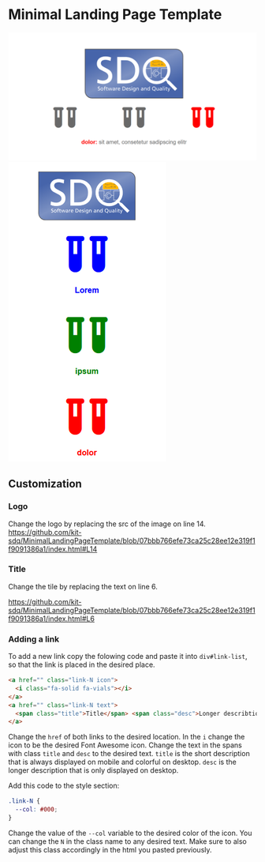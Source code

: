 # Minimal Landing Page Template

![Desktop Image](docs/desktop.png)
![Mobile Image](docs/mobile.png)

## Customization

### Logo

Change the logo by replacing the src of the image on line 14.
https://github.com/kit-sdq/MinimalLandingPageTemplate/blob/07bbb766efe73ca25c28ee12e319f1f9091386a1/index.html#L14

### Title

Change the tile by replacing the text on line 6.

https://github.com/kit-sdq/MinimalLandingPageTemplate/blob/07bbb766efe73ca25c28ee12e319f1f9091386a1/index.html#L6

### Adding a link

To add a new link copy the folowing code and paste it into `div#link-list`, so that the link is placed in the desired place.

```html
<a href="" class="link-N icon">
  <i class="fa-solid fa-vials"></i>
</a>
<a href="" class="link-N text">
  <span class="title">Title</span> <span class="desc">Longer describtion</span>
</a>
```

Change the `href` of both links to the desired location.
In the `i` change the icon to be the desired Font Awesome icon.
Change the text in the spans with class `title` and `desc` to the desired text.
`title` is the short description that is always displayed on mobile and colorful on desktop.
`desc` is the longer description that is only displayed on desktop.

Add this code to the style section:
```css
.link-N {
  --col: #000;
}
```

Change the value of the `--col` variable to the desired color of the icon.
You can change the `N` in the class name to any desired text. Make sure to also adjust this class accordingly in the html you pasted previously.